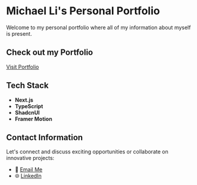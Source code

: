 # Michael Li's Personal Portfolio

Welcome to my personal portfolio where all of my information about myself is present.

## Check out my Portfolio

[Visit Portfolio](https://michael-li.vercel.app/)

## Tech Stack

- **Next.js**
- **TypeScript**
- **ShadcnUI**
- **Framer Motion**

## Contact Information

Let's connect and discuss exciting opportunities or collaborate on innovative projects:

- 📧 [Email Me](michaelxkayo@hotmail.com)
- 🌐 [LinkedIn](https://www.linkedin.com/in/michael-kayo-li-72115222b/)

